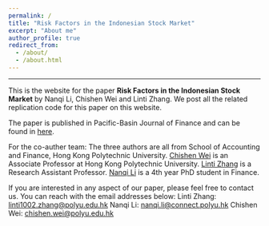 ```yaml
---
permalink: /
title: "Risk Factors in the Indonesian Stock Market"
excerpt: "About me"
author_profile: true
redirect_from: 
  - /about/
  - /about.html
---
```




-----
This is the website for the paper **Risk Factors in the Indonesian Stock Market** by Nanqi Li, Chishen Wei and Linti Zhang. We post all the related replication code for this paper on this website.


The paper is published in Pacific-Basin Journal of Finance and can be found in [here](https://www.sciencedirect.com/science/article/pii/S0927538X23002469). 

For the co-auther team: The three authors are all from School of Accounting and Finance, Hong Kong Polytechnic University. [Chishen Wei](https://sites.google.com/view/profwei/home) is an Associate Professor at Hong Kong Polytechnic University. [Linti Zhang](https://www.polyu.edu.hk/en/af/people/academic-staff/dr-linti-zhang/) is a Research Assistant Professor. [Nanqi Li](https://www.polyu.edu.hk/af/people/research-students/ms-nanqi-li/) is a 4th year PhD student in Finance. 

If you are interested in any aspect of our paper, please feel free to contact us. You can reach with the email addresses below:
Linti Zhang: linti1002.zhang@polyu.edu.hk
Nanqi Li: nanqi.li@connect.polyu.hk
Chishen Wei: chishen.wei@polyu.edu.hk


